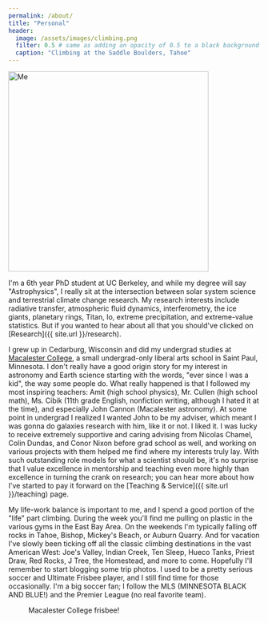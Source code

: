 ```yaml
---
permalink: /about/
title: "Personal"
header:
  image: /assets/images/climbing.png
  filter: 0.5 # same as adding an opacity of 0.5 to a black background
  caption: "Climbing at the Saddle Boulders, Tahoe"
---
```


<img src="{{ site.url }}{{ site.baseurl }}/assets/images/professional-thumbnail.png" alt="Me" width="400">

I'm a 6th year PhD student at UC Berkeley, and while my degree will say "Astrophysics", I really sit at the intersection between solar system science and terrestrial climate change research.  My research interests include radiative transfer, atmospheric fluid dynamics, interferometry, the ice giants, planetary rings, Titan, Io, extreme precipitation, and extreme-value statistics. But if you wanted to hear about all that you should've clicked on [Research]({{ site.url }}/research).

I grew up in Cedarburg, Wisconsin and did my undergrad studies at [Macalester College](https://www.macalester.edu/), a small undergrad-only liberal arts school in Saint Paul, Minnesota. I don't really have a good origin story for my interest in astronomy and Earth science starting with the words, "ever since I was a kid", the way some people do. What really happened is that I followed my most inspiring teachers: Amit (high school physics), Mr. Cullen (high school math), Ms. Cibik (11th grade English, nonfiction writing, although I hated it at the time), and especially John Cannon (Macalester astronomy). At some point in undergrad I realized I wanted John to be my adviser, which meant I was gonna do galaxies research with him, like it or not. I liked it. I was lucky to receive extremely supportive and caring advising from Nicolas Chamel, Colin Dundas, and Conor Nixon before grad school as well, and working on various projects with them helped me find where my interests truly lay. With such outstanding role models for what a scientist should be, it's no surprise that I value excellence in mentorship and teaching even more highly than excellence in turning the crank on research; you can hear more about how I've started to pay it forward on the [Teaching & Service]({{ site.url }}/teaching) page.


My life-work balance is important to me, and I spend a good portion of the "life" part climbing. During the week you'll find me pulling on plastic in the various gyms in the East Bay Area. On the weekends I'm typically falling off rocks in Tahoe, Bishop, Mickey's Beach, or Auburn Quarry. And for vacation I've slowly been ticking off all the classic climbing destinations in the vast American West: Joe's Valley, Indian Creek, Ten Sleep, Hueco Tanks, Priest Draw, Red Rocks, J Tree, the Homestead, and more to come. Hopefully I'll remember to start blogging some trip photos. I used to be a pretty serious soccer and Ultimate Frisbee player, and I still find time for those occasionally. I'm a big soccer fan; I follow the MLS (MINNESOTA BLACK AND BLUE!) and the Premier League (no real favorite team).

<figure>
<img src="{{ site.url }}{{ site.baseurl }}/assets/images/frisbee.jpeg" alt="" style:"width:60%">
<figcaption>Macalester College frisbee!</figcaption>
</figure>